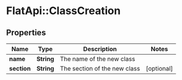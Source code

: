 # FlatApi::ClassCreation

## Properties
Name | Type | Description | Notes
------------ | ------------- | ------------- | -------------
**name** | **String** | The name of the new class | 
**section** | **String** | The section of the new class | [optional] 


